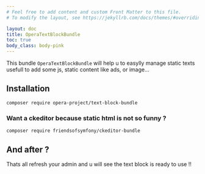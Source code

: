 ```yaml
---
# Feel free to add content and custom Front Matter to this file.
# To modify the layout, see https://jekyllrb.com/docs/themes/#overriding-theme-defaults

layout: doc
title: OperaTextBlockBundle
toc: true
body_class: body-pink
---
```


This bundle `OperaTextBlockBundle` will help u to easylly manage static texts usefull to add some js, static content like ads, or image... 

## Installation

````
composer require opera-project/text-block-bundle
````

### Want a ckeditor because static html is not so funny ?

````
composer require friendsofsymfony/ckeditor-bundle
````

## And after ?

Thats all refresh your admin and u will see the text block is ready to use !!
